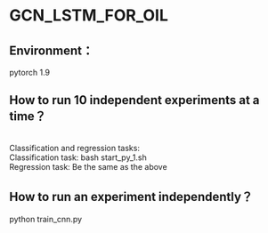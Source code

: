 # GCN_LSTM_FOR_OIL

## Environment：
pytorch 1.9

## How to run 10 independent experiments at a time？ 
<br>Classification and regression tasks:<br>
Classification task: bash start_py_1.sh<br>
Regression task: Be the same as the above

## How to run an experiment independently？

python train_cnn.py
